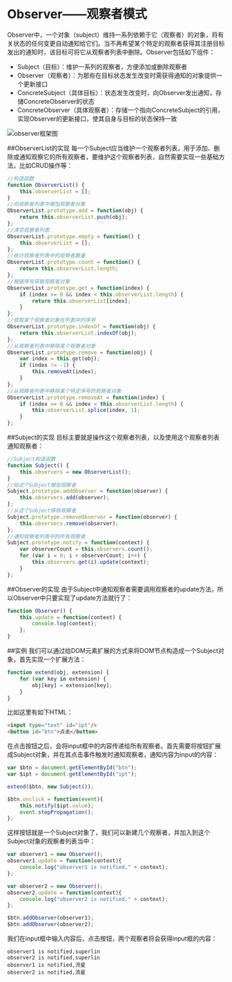 Observer——观察者模式
===

Observer中，一个对象（subject）维持一系列依赖于它（观察者）的对象，将有关状态的任何变更自动通知给它们。当不再希望某个特定的观察者获得其注册目标发出的通知时，该目标可将它从观察者列表中删除。Observer包括如下组件：
- Subject（目标）：维护一系列的观察者，方便添加或删除观察者
- Observer（观察者）：为那些在目标状态发生改变时需获得通知的对象提供一个更新接口
- ConcreteSubject（具体目标）：状态发生改变时，向Observer发出通知，存储ConcreteObserver的状态
- ConcreteObserver（具体观察者）：存储一个指向ConcreteSubject的引用，实现Observer的更新接口，使其自身与目标的状态保持一致

![observer框架图](http://skyinlayerblog.qiniudn.com/img/gitbook/jsDesignPatterns/1.png)


##ObserverList的实现
每一个Subject应当维护一个观察者列表，用于添加、删除或通知观察它的所有观察者，要维护这个观察者列表，自然需要实现一些基础方法，比如CRUD操作等：
```javascript
//构造函数
function ObserverList() {
    this.observerList = [];
}
//向观察者列表中增加观察者对象
ObserverList.prototype.add = function(obj) {
    return this.observerList.push(obj);
};
//清空观察者列表
ObserverList.prototype.empty = function() {
    this.observerList = [];
};
//统计观察者列表中的观察者数量
ObserverList.prototype.count = function() {
    return this.observerList.length;
};
//根据序号获取观察者对象
ObserverList.prototype.get = function(index) {
    if (index >= 0 && index < this.observerList.length) {
        return this.observerList[index];
    }
};
//获取某个观察者对象在列表中的序号
ObserverList.prototype.indexOf = function(obj) {
    return this.observerList.indexOf(obj);
};
//从观察者列表中移除某个观察者对象
ObserverList.prototype.remove = function(obj) {
    var index = this.get(obj);
    if (index != -1) {
        this.removeAt(index);
    }
};
//从观察者列表中移除某个特定序号的观察者对象
ObserverList.prototype.removeAt = function(index) {
    if (index >= 0 && index < this.observerList.length) {
        this.observerList.splice(index, 1);
    }
};
```

##Subject的实现
目标主要就是操作这个观察者列表，以及使用这个观察者列表通知观察者：
```javascript
//Subject构造函数
function Subject() {
    this.observers = new ObserverList();
}
//给这个Subject增加观察者
Subject.prototype.addObserver = function(observer) {
    this.observers.add(observer);
};
//从这个Subject移除观察者
Subject.prototype.removeObserver = function(observer) {
    this.observers.remove(observer);
};
//通知观察者列表中的所有观察者
Subject.prototype.notify = function(context) {
    var observerCount = this.observers.count();
    for (var i = 0; i < observerCount; i++) {
        this.observers.get(i).update(context);
    }
};
```

##Observer的实现
由于Subject中通知观察者需要调用观察者的update方法，所以Observer中只要实现了update方法就行了：
```javascript
function Observer() {
    this.update = function(context) {
        console.log(context);
    };
}
```

##实例
我们可以通过给DOM元素扩展的方式来将DOM节点构造成一个Subject对象，首先实现一个扩展方法：
```javascript
function extend(obj, extension) {
    for (var key in extension) {
        obj[key] = extension[key];
    }
}
```

比如这里有如下HTML：
```html
<input type="text" id="ipt"/>
<button id="btn">点击</button>
```

在点击按钮之后，会将input框中的内容传递给所有观察者。首先需要将按钮扩展成Subject对象，并在其点击事件触发时通知观察者，通知内容为input的内容：
```javascript
var $btn = document.getElementById("btn");
var $ipt = document.getElementById("ipt");

extend($btn, new Subject());

$btn.onclick = function(event){
    this.notify($ipt.value);
    event.stopPropagation();
};
```

这样按钮就是一个Subject对象了，我们可以新建几个观察者，并加入到这个Subject对象的观察者列表当中：
```javascript
var observer1 = new Observer();
observer1.update = function(context){
    console.log("observer1 is notified," + context);
};

var observer2 = new Observer();
observer2.update = function(context){
    console.log("observer2 is notified," + context);
};

$btn.addObserver(observer1);
$btn.addObserver(observer2);
```

我们在input框中输入内容后，点击按钮，两个观察者将会获得input框的内容：

```
observer1 is notified,superlin
observer2 is notified,superlin
observer1 is notified,流星
observer2 is notified,流星
```